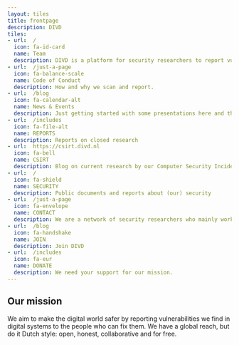 ```yaml
---
layout: tiles
title: frontpage
description: DIVD
tiles: 
- url:  /
  icon: fa-id-card
  name: Team
  description: DIVD is a platform for security researchers to report vulnerabilities, supported by volunteers.
- url:  /just-a-page
  icon: fa-balance-scale
  name: Code of Conduct
  description: How and why we scan and report.
- url:  /blog
  icon: fa-calendar-alt
  name: News & Events
  description: Just getting started with some presentations here and there
- url:  /includes
  icon: fa-file-alt
  name: REPORTS
  description: Reports on closed research
- url:  https://csirt.divd.nl
  icon: fa-bell
  name: CSIRT
  description: Blog on current research by our Computer Security Incident Response Team
- url:  /
  icon: fa-shield
  name: SECURITY
  description: Public documents and reports about (our) security
- url:  /just-a-page
  icon: fa-envelope
  name: CONTACT
  description: We are a network of security researchers who mainly work online.
- url:  /blog
  icon: fa-handshake
  name: JOIN
  description: Join DIVD
- url:  /includes
  icon: fa-eur
  name: DONATE
  description: We need your support for our mission.
---
```

Our mission
---

We aim to make the digital world safer by reporting vulnerabilities we find in digital systems to the people who can fix them. We have a global reach, but do it Dutch style: open, honest, collaborative and for free.

